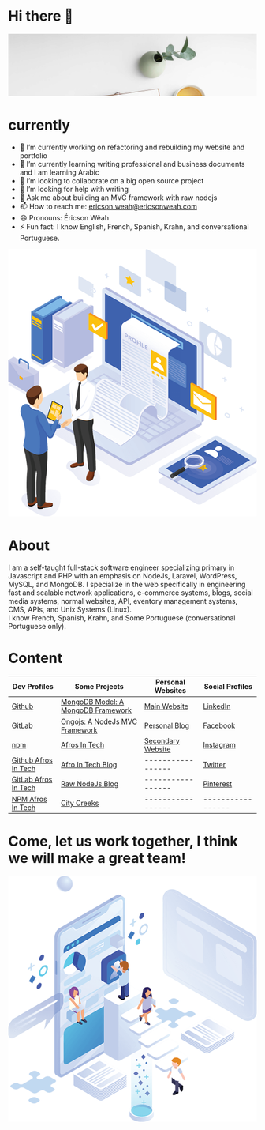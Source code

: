 # Hi there 👋



<p align="center">
  <img src="images/welcome.svg" alt="Sublime's custom image" oncontextmenu="return false;"/>
</p>

# currently 

- 🔭 I’m currently working on refactoring and rebuilding my website and portfolio
- 🌱 I’m currently learning writing professional and business documents and I am learning Arabic
- 👯 I’m looking to collaborate on a big open source project
- 🤔 I’m looking for help with writing
- 💬 Ask me about building an MVC framework with raw nodejs
- 📫 How to reach me: ericson.weah@ericsonweah.com
- 😄 Pronouns: Éricson Wêah
- ⚡ Fun fact: I know English, French, Spanish, Krahn, and conversational Portuguese.



<p align="center">
  <img src="images/me.png" alt="Sublime's custom image" oncontextmenu="return false;"/>
</p>

# About
I am a self-taught full-stack software engineer specializing primary in Javascript and PHP with an emphasis on NodeJs, Laravel, WordPress, MySQL, and MongoDB. I specialize in the web specifically in engineering fast and scalable network applications, e-commerce systems, blogs, social media systems, normal websites, API, eventory management systems, CMS, APIs, and Unix Systems (Linux). <br />
I know French, Spanish, Krahn, and Some Portuguese (conversational Portuguese only). <br />

# Content
<!-- Makes a bullet point list -->

Dev Profiles | Some Projects | Personal Websites| Social Profiles
--- | --- |----|----|
[Github](https://github.com/ericsonweah) | [MongoDB Model: A MongoDB Framework ](https://www.mongodb-model.com) | [Main Website](https://www.ericsonsweah.com)|[LinkedIn](https://www.linkedin.com/in/ericson-weah-b03600210/)|
[GitLab](https://gitlab.com/ericsonweah) | [Ongojs: A NodeJs MVC Framework](http://ongojs.com/) | [Personal Blog](http://ericsonweah.com)| [Facebook](https://www.facebook.com/Eric.S.Weah)|
[npm](https://www.npmjs.com/~eweah) | [Afros In Tech](http://www.afrosintech.com/) | [Secondary Website](http://www.eweah.com)|[Instagram](https://www.instagram.com/ericsonweah/)
[Github Afros In Tech](https://github.com/afrosintech) | [Afro In Tech Blog](http://afrosintech.org) | ----------------- | [Twitter](https://twitter.com/EricsonWeah1)
[GitLab Afros In Tech](https://github.com/afrosintech)| [Raw NodeJs Blog](https://rawnodejs.com/) |  ----------------- | [Pinterest](https://www.pinterest.com/ericson0669/) |
[NPM Afros In Tech](https://www.npmjs.com/~afrosintech)| [City Creeks](https://www.citycreeks.com) | ----------------- | ----------------- | ----------------- |



# Come, let us work together, I think we will make a great team!

<p align="center">
  <img src="images/come-in-please.png" alt="Sublime's custom image" oncontextmenu="return false;"/>
</p>




   
 



